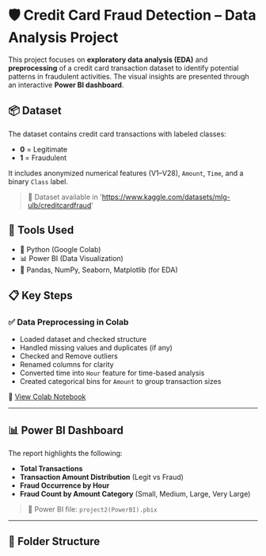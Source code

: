 # 🛡️ Credit Card Fraud Detection – Data Analysis Project

This project focuses on **exploratory data analysis (EDA)** and **preprocessing** of a credit card transaction dataset to identify potential patterns in fraudulent activities. The visual insights are presented through an interactive **Power BI dashboard**.

## 📦 Dataset

The dataset contains credit card transactions with labeled classes:
- **0** = Legitimate
- **1** = Fraudulent

It includes anonymized numerical features (V1–V28), `Amount`, `Time`, and a binary `Class` label.

> 📁 Dataset available in 'https://www.kaggle.com/datasets/mlg-ulb/creditcardfraud'

## 🔧 Tools Used

- 🐍 Python (Google Colab)
- 📊 Power BI (Data Visualization)
- 📁 Pandas, NumPy, Seaborn, Matplotlib (for EDA)


## 📋 Key Steps

### ✅ Data Preprocessing in Colab

- Loaded dataset and checked structure
- Handled missing values and duplicates (if any)
- Checked and Remove outliers
- Renamed columns for clarity 
- Converted time into `Hour` feature for time-based analysis
- Created categorical bins for `Amount` to group transaction sizes

📍 [View Colab Notebook](https://colab.research.google.com/drive/1Y0lvS-jk1YtXSvKhNSQ2dwf7YtkLg55Z?usp=sharing)


---

## 📊 Power BI Dashboard

The report highlights the following:

- **Total Transactions** 
- **Transaction Amount Distribution** (Legit vs Fraud)
- **Fraud Occurrence by Hour**
- **Fraud Count by Amount Category** (Small, Medium, Large, Very Large)

> 📁 Power BI file: `project2(PowerBI).pbix`

---

## 📁 Folder Structure

